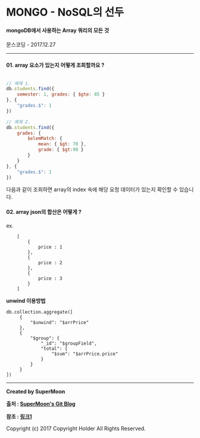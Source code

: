 # MONGO - NoSQL의 선두

#### mongoDB에서 사용하는 Array 쿼리의 모든 것

<div class="pull-right"> 문스코딩 - 2017.12.27 </div>

---

#### 01. array 요소가 있는지 어떻게 조회할까요 ?

```js

// 예제 1.
db.students.find({
    semester: 1, grades: { $gte: 85 }
}, {
    "grades.$": 1
})

// 예제 2.
db.students.find({
    grades: {
        $elemMatch: {
            mean: { $gt: 70 },
            grade: { $gt:90 }
        }
    }
}, {
    "grades.$": 1
})
```
다음과 같이 조회하면 array의 index 속에 해당 요청 데이터가 있는지 확인할 수 있습니다.


#### 02. array json의 합산은 어떻게 ?

ex.
```
    [
        {
            price : 1
        },
        {
            price : 2
        },
        {
            price : 3
        }
    ]
```

**unwind 이용방법**
```
db.collection.aggregate([
     {
         "$unwind": "$arrPrice"
     },
     {
         "$group": {
             "_id": "$groupField",
             "total": {
                 "$sum": "$arrPrice.price"
             }
         }
     }
])
```

---

**Created by SuperMoon**

**출처 : [SuperMoon's Git Blog](https://github.com/jm921106)**

**참조 : [링크1]()**

Copyright (c) 2017 Copyright Holder All Rights Reserved.
